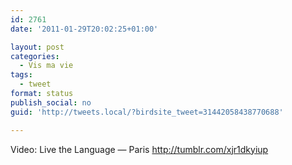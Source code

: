 ```yaml
---
id: 2761
date: '2011-01-29T20:02:25+01:00'

layout: post
categories:
  - Vis ma vie
tags:
  - tweet
format: status
publish_social: no
guid: 'http://tweets.local/?birdsite_tweet=31442058438770688'

---
```


Video: Live the Language — Paris http://tumblr.com/xjr1dkyiup